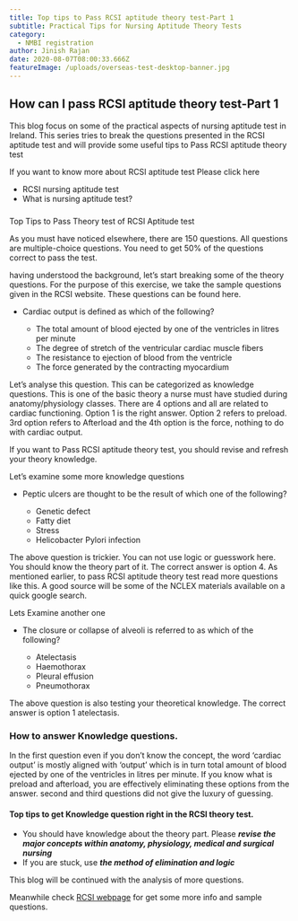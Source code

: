 ```yaml
---
title: Top tips to Pass RCSI aptitude theory test-Part 1
subtitle: Practical Tips for Nursing Aptitude Theory Tests
category:
  - NMBI registration
author: Jinish Rajan
date: 2020-08-07T08:00:33.666Z
featureImage: /uploads/overseas-test-desktop-banner.jpg
---
```

## **How can I pass RCSI aptitude theory test-Part 1**


This blog focus on some of the practical aspects of nursing aptitude test in Ireland. This series tries to break the questions presented in the RCSI aptitude test and will provide some useful tips to Pass RCSI aptitude theory test

If you want to know more about RCSI aptitude test Please click here

* RCSI nursing aptitude test
* What is nursing aptitude test?

### 
Top Tips to Pass Theory test of RCSI Aptitude test


As you must have noticed elsewhere, there are 150 questions. All questions are multiple-choice questions. You need to get 50% of the questions correct to pass the test.

having understood the background, let’s start breaking some of the theory questions. For the purpose of this exercise, we take the sample questions given in the RCSI website. These questions can be found here.

* Cardiac output is defined as which of the following?

  * The total amount of blood ejected by one of the ventricles in litres per minute
  * The degree of stretch of the ventricular cardiac muscle fibers
  * The resistance to ejection of blood from the ventricle
  * The force generated by the contracting myocardium


Let’s analyse this question. This can be categorized as knowledge questions. This is one of the basic theory a nurse must have studied during anatomy/physiology classes. There are 4 options and all are related to cardiac functioning. Option 1 is the right answer. Option 2 refers to preload. 3rd option refers to Afterload and the 4th option is the force, nothing to do with cardiac output. 

If you want to Pass RCSI aptitude theory test, you should revise and refresh your theory knowledge.

Let’s examine some more knowledge questions

* Peptic ulcers are thought to be the result of which one of the following?

  * Genetic defect
  * Fatty diet
  * Stress
  * Helicobacter Pylori infection

The above question is trickier. You can not use logic or guesswork here. You should know the theory part of it. The correct answer is option 4. As mentioned earlier, to pass RCSI aptitude theory test read more questions like this. A good source will be some of the NCLEX materials available on a quick google search.

Lets Examine another one

* The closure or collapse of alveoli is referred to as which of the following?

  * Atelectasis
  * Haemothorax
  * Pleural effusion
  * Pneumothorax

The above question is also testing your theoretical knowledge. The correct answer is option 1 atelectasis.

### How to answer Knowledge questions.


In the first question even if you don’t know the concept, the word ‘cardiac output’ is mostly aligned with ‘output’ which is in turn total amount of blood ejected by one of the ventricles in litres per minute. If you know what is preload and afterload, you are effectively eliminating these options from the answer. second and third questions did not give the luxury of guessing.



#### Top tips to get Knowledge question right in the RCSI theory test.

* You should have knowledge about the theory part. Please ***revise the major concepts within anatomy, physiology, medical and surgical nursing***
* If you are stuck, use ***the method of elimination and logic***


This blog will be continued with the analysis of more questions.

Meanwhile check [RCSI webpage](https://www.rcsi.com/dublin/professional-cpd/nursing-and-midwifery/overseas-aptitude-test/theory-test) for get some more info and sample questions.